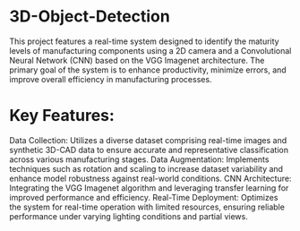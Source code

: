 # 3D-Object-Detection
This project features a real-time system designed to identify the maturity levels of manufacturing components using a 2D camera and a Convolutional Neural Network (CNN) based on the VGG Imagenet architecture. The primary goal of the system is to enhance productivity, minimize errors, and improve overall efficiency in manufacturing processes.

# Key Features:

Data Collection: Utilizes a diverse dataset comprising real-time images and synthetic 3D-CAD data to ensure accurate and representative classification across various manufacturing stages.
Data Augmentation: Implements techniques such as rotation and scaling to increase dataset variability and enhance model robustness against real-world conditions.
CNN Architecture: Integrating the VGG Imagenet algorithm and leveraging transfer learning for improved performance and efficiency.
Real-Time Deployment: Optimizes the system for real-time operation with limited resources, ensuring reliable performance under varying lighting conditions and partial views.
